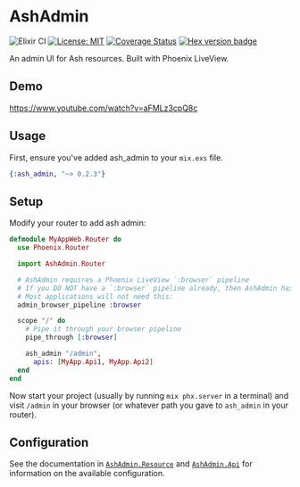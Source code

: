 # AshAdmin

![Elixir CI](https://github.com/ash-project/ash_admin/workflows/Elixir%20CI/badge.svg)
[![License: MIT](https://img.shields.io/badge/License-MIT-yellow.svg)](https://opensource.org/licenses/MIT)
[![Coverage Status](https://coveralls.io/repos/github/ash-project/ash_admin/badge.svg?branch=main)](https://coveralls.io/github/ash-project/ash_admin?branch=main)
[![Hex version badge](https://img.shields.io/hexpm/v/ash_admin.svg)](https://hex.pm/packages/ash_admin)

An admin UI for Ash resources. Built with Phoenix LiveView.

## Demo

https://www.youtube.com/watch?v=aFMLz3cpQ8c

## Usage

First, ensure you've added ash_admin to your `mix.exs` file.

```elixir
{:ash_admin, "~> 0.2.3"}
```

## Setup

Modify your router to add ash admin:
```elixir
defmodule MyAppWeb.Router do
  use Phoenix.Router

  import AshAdmin.Router

  # AshAdmin requires a Phoenix LiveView `:browser` pipeline
  # If you DO NOT have a `:browser` pipeline already, then AshAdmin has a `:browser` pipeline
  # Most applications will not need this:
  admin_browser_pipeline :browser

  scope "/" do
    # Pipe it through your browser pipeline
    pipe_through [:browser]

    ash_admin "/admin",
      apis: [MyApp.Api1, MyApp.Api2]
  end
end
```

Now start your project (usually by running `mix phx.server` in a terminal) and visit `/admin` in your browser (or whatever path you gave to `ash_admin` in your router).

## Configuration

See the documentation in [`AshAdmin.Resource`](https://hexdocs.pm/ash_admin/AshAdmin.Resource.html) and [`AshAdmin.Api`](https://hexdocs.pm/ash_admin/AshAdmin.Api.html) for information on the available configuration.
